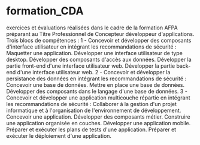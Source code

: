 # formation_CDA
exercices et évaluations réalisées dans le cadre de la formation AFPA préparant au Titre Professionnel de Concepteur développeur d'applications.
Trois blocs de compétences : 
1 - Concevoir et développer des composants d'interface utilisateur en intégrant les recommandations de sécurité :
Maquetter une application.
Développer une interface utilisateur de type desktop.
Développer des composants d'accès aux données.
Développer la partie front-end d'une interface utilisateur web.
Développer la partie back-end d'une interface utilisateur web.
2 - Concevoir et développer la persistance des données en intégrant les recommandations de sécurité :
Concevoir une base de données.
Mettre en place une base de données.
Développer des composants dans le langage d'une base de données.
3 - Concevoir et développer une application multicouche répartie en intégrant les recommandations de sécurité :
Collaborer à la gestion d'un projet informatique et à l'organisation de l'environnement de développement.
Concevoir une application.
Développer des composants métier.
Construire une application organisée en couches.
Développer une application mobile.
Préparer et exécuter les plans de tests d'une application.
Préparer et exécuter le déploiement d'une application.
